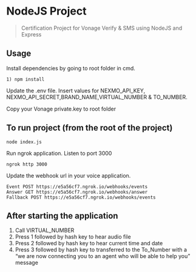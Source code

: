# NodeJS Project

> Certification Project for Vonage Verify & SMS using NodeJS and Express 

## Usage

Install dependencies by going to root folder in cmd.

```
1) npm install
```

Update the .env file. Insert values for NEXMO_API_KEY, NEXMO_API_SECRET,BRAND_NAME,VIRTUAL_NUMBER & TO_NUMBER.

Copy your Vonage private.key to root folder

## To run project (from the root of the project)

```
node index.js
```

Run ngrok application. Listen to port 3000
```
ngrok http 3000
```

Update the webhook url in your voice application.
```
Event POST https://e5a56cf7.ngrok.io/webhooks/events
Answer GET https://e5a56cf7.ngrok.io/webhooks/answer
Fallback POST https://e5a56cf7.ngrok.io/webhooks/events
```


## After starting the application
1) Call VIRTUAL_NUMBER
2) Press 1 followed by hash key to hear audio file
3) Press 2 followed by hash key to hear current time and date
4) Press 3 followed by hash key to transferred to the To_Number with a “we are now connecting you to an agent who will be able to help you” message
